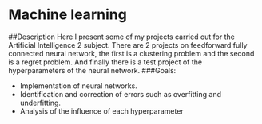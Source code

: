 # Machine learning
##Description
Here I present some of my projects carried out for the Artificial Intelligence 2 subject.
There are 2 projects on feedforward fully connected neural network, the first is a clustering problem and the second is a regret problem.
And finally there is a test project of the hyperparameters of the neural network.
###Goals:
- Implementation of neural networks.
- Identification and correction of errors such as overfitting and underfitting.
- Analysis of the influence of each hyperparameter 
